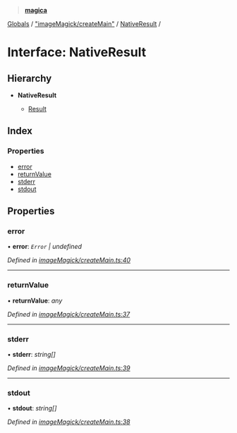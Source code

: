 > **[magica](../README.md)**

[Globals](../README.md) / ["imageMagick/createMain"](../modules/_imagemagick_createmain_.md) / [NativeResult](_imagemagick_createmain_.nativeresult.md) /

# Interface: NativeResult

## Hierarchy

* **NativeResult**

  * [Result](_types_.result.md)

## Index

### Properties

* [error](_imagemagick_createmain_.nativeresult.md#error)
* [returnValue](_imagemagick_createmain_.nativeresult.md#returnvalue)
* [stderr](_imagemagick_createmain_.nativeresult.md#stderr)
* [stdout](_imagemagick_createmain_.nativeresult.md#stdout)

## Properties

###  error

• **error**: *`Error` | undefined*

*Defined in [imageMagick/createMain.ts:40](https://github.com/cancerberoSgx/magica/blob/8ec8971/src/imageMagick/createMain.ts#L40)*

___

###  returnValue

• **returnValue**: *any*

*Defined in [imageMagick/createMain.ts:37](https://github.com/cancerberoSgx/magica/blob/8ec8971/src/imageMagick/createMain.ts#L37)*

___

###  stderr

• **stderr**: *string[]*

*Defined in [imageMagick/createMain.ts:39](https://github.com/cancerberoSgx/magica/blob/8ec8971/src/imageMagick/createMain.ts#L39)*

___

###  stdout

• **stdout**: *string[]*

*Defined in [imageMagick/createMain.ts:38](https://github.com/cancerberoSgx/magica/blob/8ec8971/src/imageMagick/createMain.ts#L38)*